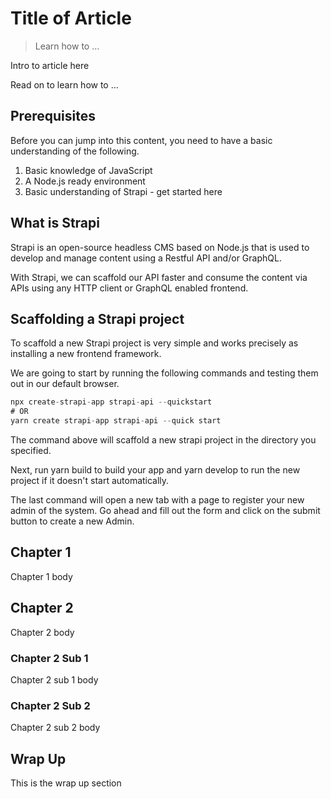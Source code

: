 # Title of Article

> Learn how to ...

Intro to article here

Read on to learn how to ...

## Prerequisites

Before you can jump into this content, you need to have a basic understanding of the following.

1. Basic knowledge of JavaScript
2. A Node.js ready environment
3. Basic understanding of Strapi - get started here

## What is Strapi

Strapi is an open-source headless CMS based on Node.js that is used to develop and manage content using a Restful API and/or GraphQL.

With Strapi, we can scaffold our API faster and consume the content via APIs using any HTTP client or GraphQL enabled frontend.

## Scaffolding a Strapi project

To scaffold a new Strapi project is very simple and works precisely as installing a new frontend framework.

We are going to start by running the following commands and testing them out in our default browser.

```javascript
npx create-strapi-app strapi-api --quickstart
# OR
yarn create strapi-app strapi-api --quick start
```

The command above will scaffold a new strapi project in the directory you specified.

Next, run yarn build to build your app and yarn develop to run the new project if it doesn't start automatically.

The last command will open a new tab with a page to register your new admin of the system. Go ahead and fill out the form and click on the submit button to create a new Admin.

## Chapter 1

Chapter 1 body

## Chapter 2

Chapter 2 body

### Chapter 2 Sub 1

Chapter 2 sub 1 body

### Chapter 2 Sub 2

Chapter 2 sub 2 body

## Wrap Up

This is the wrap up section
